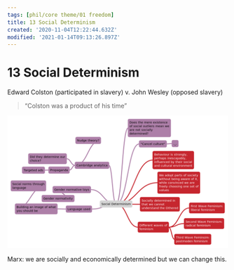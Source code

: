 ```yaml
---
tags: [phil/core theme/01 freedom]
title: 13 Social Determinism
created: '2020-11-04T12:22:44.632Z'
modified: '2021-01-14T09:13:26.897Z'
---
```


# 13 Social Determinism

Edward Colston (participated in slavery) v. John Wesley (opposed slavery)

>  “Colston was a product of his time”

![Social Determinism](../maps/soc-determ.svg)



Marx: we are socially and economically determined but we can change this.
